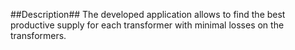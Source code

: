 ##Description##
The developed application allows to find the best productive supply for each transformer with minimal losses on the transformers.